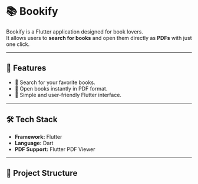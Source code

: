 # 📚 Bookify

Bookify is a Flutter application designed for book lovers.  
It allows users to **search for books** and open them directly as **PDFs** with just one click.  

---

## 🚀 Features
- 🔎 Search for your favorite books.  
- 📖 Open books instantly in PDF format.  
- 📱 Simple and user-friendly Flutter interface.  

---

## 🛠️ Tech Stack
- **Framework:** Flutter  
- **Language:** Dart  
- **PDF Support:** Flutter PDF Viewer  

---

## 📂 Project Structure
